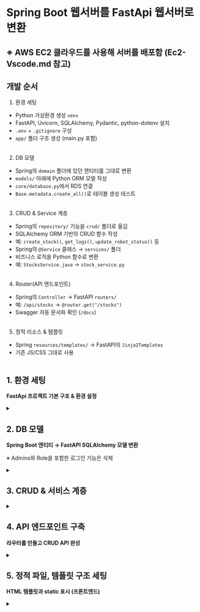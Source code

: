 # Spring Boot 웹서버를 FastApi 웹서버로 변환

## **※ AWS EC2 클라우드를 사용해 서버를 배포함 (Ec2-Vscode.md 참고)**

## 개발 순서

1. 환경 세팅
- Python 가상환경 생성 `venv`
- FastAPI, Uvicorn, SQLAlchemy, Pydantic, python-dotenv 설치
- `.env` + `.gitignore` 구성
- `app/` 폴더 구조 생성 (main.py 포함)
<br><br>

2. DB 모델
- Spring의 `domain` 폴더에 있던 엔티티를 그대로 변환
- `models/` 아래에 Python ORM 모델 작성
- `core/database.py`에서 RDS 연결
- `Base.metadata.create_all()`로 테이블 생성 테스트
<br><br>

3. CRUD & Service 계층
- Spring의 `repository/` 기능을 `crud/` 폴더로 옮김
- SQLAlchemy ORM 기반의 CRUD 함수 작성
- 예: `create_stock()`, `get_logs()`, `update_robot_status()` 등
- Spring의 `@Service` 클래스 → `services/` 폴더
- 비즈니스 로직을 Python 함수로 변환
- 예: `StocksService.java` → `stock_service.py`
<br><br>

4. Router(API 엔드포인트)
- Spring의 `Controller` → FastAPI `routers/`
- 예: `/api/stocks` → `@router.get("/stocks")`
- Swagger 자동 문서화 확인 (`/docs`)
<br><br>

5. 정적 리소스 & 템플릿
- Spring `resources/templates/` → FastAPI의 `Jinja2Templates`
- 기존 JS/CSS 그대로 사용
<br><br>

## 1. 환경 세팅

**FastApi 프로젝트 기본 구조 & 환경 설정**

<details>
<summary></summary>
<div markdown="1">

### 기본 폴더 구조
```markdown
WMS_FastApi/
│
├── .env
├── .gitignore
├── requirements.txt
├── README.md
│
└── app/
    ├── main.py
    │
    ├── core/
    │   ├── __init__.py
    │   ├── config.py
    │   └── database.py
    │
    ├── models/
    │   └── __init__.py
    │
    ├── crud/
    │   └── __init__.py
    │
    ├── services/
    │   └── __init__.py
    │
    ├── routers/
    │   └── __init__.py
    │
    ├── schemas/
    │   └── __init__.py
    │
    ├── websocket/
    │   └── __init__.py
    │
    ├── templates/
    └── static/
```
---
### .gitignore

**가상환경, 캐시, 민감파일 제외**

```gitignore
# Python bytecode
__pycache__/
*.py[cod]
*$py.class

# Virtual environment
wms/
venv/
.env

# VS Code
.vscode/

# Logs
*.log

# OS
.DS_Store
Thumbs.db

# SQLite (필요시 제외)
*.db
```
---
### requirements.txt

**FastApi 서버 구동에 필요한 패키지 (MySql 기준)**

```txt
fastapi
uvicorn
sqlalchemy
pydantic==1.10.24    # 버전 1로 설치 해야함
python-dotenv
alembic
passlib[bcrypt]
python-multipart
requests
mysqlclient
jinja2
```

| 패키지 | 설명 |
|--------|-----|
| `fastapi` | FastAPI 웹 프레임워크 |
| `uvicorn` | ASGI 서버 (FastAPI 실행) |
| `sqlalchemy` | ORM |
| `pydantic` | FastAPI의 데이터 검증 라이브러리 (fastapi가 의존) |
| `python-dotenv` | .env 파일 환경 변수 처리 |
| `alembic` | SQLAlchemy 기반 DB 마이그레이션 |
| `passlib[bcrypt]` | 비밀번호 해시 암호화 (bcrypt 포함) |
| `python-multipart` | 파일 업로드 처리 |
| `requests` | HTTP 요청 라이브러리 |
| `mysqlclient` | MySQL 드라이버 |
| `jinja2` | 템플릿 엔진 |

---
### .env

**RDS 접속 정보 (초기는 더미 값)**

```bash
DB_USER=root
DB_PASSWORD=password
DB_HOST=db-host.rds.amazonaws.com
DB_PORT=3306
DB_NAME=wms
SERVER_PORT=8000
DEBUG=True
```
---
### app/care/config.py

**환경 변수 로딩 및 전역 설정 파일**

**`.env`를 Python에서 사용할 수 있게 함**

```python
from pydantic import BaseSettings

class Settings(BaseSettings):
    DB_USER: str
    DB_PASSWORD: str
    DB_HOST: str
    DB_PORT: int
    DB_NAME: str
    SERVER_PORT: int
    DEBUG: bool = True

    class Config:
        env_file = ".env"

settings = Settings()
```
---
### app/core/database.py

**SQLAlchemy 연결 세팅**

- Spring `application.properties` + `JpaConfig` 대체

```python
from sqlalchemy import create_engine
from sqlalchemy.orm import sessionmaker, declarative_base
from app.core.config import settings

DB_URL = (
    f"mysql+mysqlclient://{settings.DB_USER}:{settings.DB_PASSWORD}"
    f"@{settings.DB_HOST}:{settings.DB_PORT}/{settings.DB_NAME}"
)

engine = create_engine(DB_URL, pool_pre_ping=True)
SessionLocal = sessionmaker(autocommit=False, autoflush=False, bind=engine)
Base = declarative_base()
```
---
### app/main.py

**FastApi 메인**

- Spring의 `Application.java` 대체

```python
from fastapi import FastAPI
from app.core.config import settings

app = FastAPI(title="WMS FastAPI Server", debug=settings.DEBUG)

@app.get("/")
def root():
    return {"message": "FastAPI 서버 실행"}
```
---
### 실행 확인

1. 시스템 패키지 설치
```bash
sudo apt update

sudo apt install -y pkg-config default-libmysqlclient-dev build-essential
```
2. 가상환경 활성화
```bash
source wms/bin/activate
```
3. 패키지 설치
```bash
python -m pip install -r requirements.txt    # 패키지 설치

python -m pip freeze > requirements.txt    # 패키지 설치 후 패키지 버전 추가
```
4. 기본 폴더 생성
```bash
mkdir -p app/core app/models app/schemas app/crud app/routers app/services app/utils app/templates app/static
```
5. 서버 실행
```bash
uvicorn app.main:app --reload
```
</div></details>

## 2. DB 모델

**Spring Boot 엔티티 → FastAPI SQLAlchemy 모델 변환**

※ Admins와 Role을 포함한 로그인 기능은 삭제

<details>
<summary></summary>
<div markdown="1">

- `Base` 상속 → SQLAlchemy 모델 기본 구조

- `__tablename__` → DB 테이블 이름

- `unique=True` → 중복 방지

- `nullable` → 필수 입력 여부

### app/models/log.py

```python
from sqlalchemy import Column, Integer, String, BigInteger, DateTime
from app.core.database import Base  # SQLAlchemy Base 클래스, 모든 모델은 이 클래스를 상속해야 함

class Log(Base):
    
    __tablename__ = "log"  # DB 테이블명 지정

    # 고유 ID, 자동 증가
    id = Column(BigInteger, primary_key=True, autoincrement=True)

    # 로봇 관련 정보
    robot_name = Column(String, nullable=False)  # 로봇 이름
    robot_ip = Column(String, nullable=True)     # 로봇 IP 주소 (옵션)

    # 핀 관련 정보
    pin_name = Column(String, nullable=False)    # 핀 이름
    pin_coords = Column(String, nullable=True)   # 핀 좌표 (옵션)

    # 제품 관련 정보
    product_name = Column(String, nullable=False)  # 제품 이름
    product_id = Column(BigInteger, nullable=True) # 제품 고유 ID (옵션)
    quantity = Column(Integer, nullable=False)     # 수량

    # 작업 관련 정보
    action = Column(String, nullable=False)    # 수행된 작업/행동
    operator = Column(String, nullable=True)   # 작업자 이름 (옵션)
    
    # 이벤트 발생 시간
    timestamp = Column(DateTime, nullable=False)  # 로그 발생 시각
```
---
### app/models/robot.py

```python
from sqlalchemy import Column, String, BigInteger
from app.core.database import Base  # SQLAlchemy Base 클래스, 모든 모델은 이 클래스를 상속해야 함

class Robot(Base):

    __tablename__ = "robot"  # DB 테이블명 지정

    # 고유 ID, 자동 증가
    id = Column(BigInteger, primary_key=True, autoincrement=True)

    # 로봇 이름
    name = Column(String, nullable=False, unique=True)  # 필수, 중복 불가

    # 로봇 IP 주소
    ip = Column(String, nullable=False)  # 필수, 네트워크 연결용
```
---
### app/models/category.py

```python
from sqlalchemy import Column, String, BigInteger
from app.core.database import Base  # SQLAlchemy Base 클래스, 모든 모델은 이 클래스를 상속해야 함

class Category(Base):

    __tablename__ = "category"  # DB 테이블명 지정

    # 고유 ID, 자동 증가
    id = Column(BigInteger, primary_key=True, autoincrement=True)

    # 카테고리 이름
    name = Column(String, nullable=False, unique=True)  # 필수, 중복 불가
```
---
### app/models/pin.py

```python
from sqlalchemy import Column, String, BigInteger
from app.core.database import Base  # SQLAlchemy Base 클래스, 모든 모델은 이 클래스를 상속해야 함

class Pin(Base):

    __tablename__ = "pin"  # DB 테이블명 지정

    # 고유 ID, 자동 증가
    id = Column(BigInteger, primary_key=True, autoincrement=True)

    # 핀 이름
    name = Column(String, nullable=False, unique=True)  # 필수, 중복 불가

    # 핀 좌표
    coords = Column(String, nullable=True)  # "x,y" 형태, 옵션 필드
```
---
### app/models/stocks.py

```python
from sqlalchemy import Column, String, Integer, BigInteger
from app.core.database import Base  # SQLAlchemy Base 클래스, 모든 모델은 이 클래스를 상속해야 함

class Stocks(Base):

    __tablename__ = "stocks"  # DB 테이블명 지정

    # 고유 ID, 자동 증가
    id = Column(BigInteger, primary_key=True, autoincrement=True)

    # 제품 이름
    name = Column(String, nullable=False)  # 필수 입력

    # 카테고리 정보
    category = Column(String, nullable=False)  # Category 이름 참조 (외래키로 연결 가능)

    # 핀 정보
    pin = Column(String, nullable=False)       # Pin 이름 참조 (외래키로 연결 가능)

    # 수량
    quantity = Column(Integer, nullable=False)  # 필수 입력
```
</div></details>

## 3. CRUD & 서비스 계층

<details>
<summary></summary>
<div markdown="1">

### CRUD 스켈레톤 `app/crud/`

`app/crud/log_crud.py`

```python
from sqlalchemy.orm import Session
from app.models.log import Log

# CREATE 새로운 로그 데이터 추가
def create_log(db: Session, log_data: dict):
    log = Log(**log_data)     # 전달받은 데이터(dict)를 Log 객체로 변환
    db.add(log)               # 세션에 추가
    db.commit()               # 변경사항 저장
    db.refresh(log)           # DB 반영된 최신 데이터로 갱신
    return log


# READ 특정 로그 ID로 조회
def get_log(db: Session, log_id: int):
    return db.query(Log).filter(Log.id == log_id).first()


# READ-ALL 전체 로그 또는 일부 로그 목록 조회
def get_logs(db: Session, skip: int = 0, limit: int = 100):   # skip: 건너뛸 수, limit: 최대 조회 수
    return db.query(Log).offset(skip).limit(limit).all()


# UPDATE 로그 데이터 수정
def update_log(db: Session, log_id: int, update_data: dict):
    log = db.query(Log).filter(Log.id == log_id).first()
    if not log:
        return None

    for key, value in update_data.items():   # 전달받은 필드만 업데이트
        setattr(log, key, value)

    db.commit()        # 변경사항 저장
    db.refresh(log)    # 최신 상태로 갱신
    return log


# DELETE 로그 데이터 삭제
def delete_log(db: Session, log_id: int):
    log = db.query(Log).filter(Log.id == log_id).first()
    if not log:
        return None

    db.delete(log)     # 세션에서 삭제
    db.commit()        # 실제 DB에 반영
    return log
```

**같은 방식으로 `Robot`, `Pin`, `Category`, `Stock` CRUD도 각각 생성**

---
### 서비스 계층 `app/services/`
- CRUD 호출
- 비지니스 로직 처리 (재고 수량 업데이트, 입/출고 처리, 로봇 상태 확인 등)

```python
from sqlalchemy.orm import Session
from app.crud import log_crud
from app.models.log import Log

class LogService:
    
    def __init__(self, db: Session):
        self.db = db  # 데이터베이스 세션 주입 (DI 방식)

    # CREATE 로그 생성
    def create_log_entry(self, robot_name: str, pin_name: str, product_name: str,
                         quantity: int, action: str, timestamp):
        log = Log(
            robot_name=robot_name,
            pin_name=pin_name,
            product_name=product_name,
            quantity=quantity,
            action=action,
            timestamp=timestamp
        )
        return log_crud.create_log(self.db, log)

    # READ 전체 로그 조회
    def list_logs(self, skip: int = 0, limit: int = 100):
        return log_crud.get_logs(self.db, skip, limit)
```

**같은 방식으로 `Robot`, `Pin`, `Category`, `Stock` service도 각각 생성**

---
### CRUD + Service 테스트

1. `.enc`에 RDS 정보 입력
2. `main.py`에서 DB 세션 생성 후 테스트
3. 샘플 데이터를 생성하고 반환되는지 확인

```python
# app/main.py
from fastapi import Depends
from sqlalchemy.orm import Session
from app.core.database import SessionLocal
from app.services.log_service import LogService

def get_db():
    db = SessionLocal()
    try:
        yield db
    finally:
        db.close()

@app.get("/test_logs")
def test_logs(db: Session = Depends(get_db)):
    service = LogService(db)
    return service.list_logs()
```

- `uvicorn app.main:app --reload` 후 `/test_logs` 접속

- DB 연결 확인 가능 : `[]`출력 확인

</div></details>

## 4. API 엔드포인트 구축

**라우터를 만들고 CRUD API 완성**

<details>
<summary></summary>
<div markdown="1">

### `schemas/log_schema.py`

- API 요청/응답 구조 정의

```python
from pydantic import BaseModel
from datetime import datetime
from typing import Optional


# 기본 로그 데이터 스키마 (공통 필드 정의)
class LogBase(BaseModel):
    # 로봇 관련 정보
    robot_name: str                      # 로봇 이름
    robot_ip: Optional[str] = None       # 로봇 IP 주소 (옵션)

    # 핀 관련 정보
    pin_name: str                        # 핀 이름
    pin_coords: Optional[str] = None     # 핀 좌표 (옵션)

    # 카테고리 및 제품 관련 정보
    category_name: str                   # 카테고리 이름
    stock_name: str                      # 제품 이름
    stock_id: Optional[int] = None       # 제품 ID (옵션)
    quantity: int                       # 수량

    # 작업 관련 정보
    action: str                         # 작업 종류 (예: 입고, 출고)

    # 로그 발생 시각
    timestamp: datetime                 # 이벤트 발생 시각


# 로그 생성 요청 시 사용 (입력용)
class LogCreate(LogBase):
    pass  # LogBase 그대로 사용, 추가 필드 없음


# 로그 수정 시 사용 (부분 업데이트 허용)
class LogUpdate(BaseModel):
    # 모든 필드는 선택적으로 수정 가능
    robot_name: Optional[str] = None
    robot_ip: Optional[str] = None
    pin_name: Optional[str] = None
    pin_coords: Optional[str] = None
    category_name: Optional[str] = None
    stock_name: Optional[str] = None
    stock_id: Optional[int] = None
    quantity: Optional[int] = None
    action: Optional[str] = None
    timestamp: Optional[datetime] = None


# 로그 조회 응답 시 사용 (출력용)
class LogResponse(LogBase):
    id: int  # 고유 ID 필드 포함

    class Config:
        orm_mode = True  # SQLAlchemy ORM 객체를 자동으로 변환 가능하게 설정
```

**같은 방식으로 `Robot`, `Pin`, `Category`, `Stock` schema도 각각 생성**

---
### `crud/log_crud.py`

```python
from sqlalchemy.orm import Session
from app.models.log import Log
from app.schemas.log_schema import LogCreate, LogUpdate


# READ-ALL 전체 로그 조회
def get_logs(db: Session):
    return db.query(Log).all()


# READ 단일 로그 조회 (ID 기준)
def get_log_by_id(db: Session, log_id: int):
    return db.query(Log).filter(Log.id == log_id).first()


# CREATE 새로운 로그 데이터 추가
def create_log(db: Session, log: LogCreate):
    db_log = Log(**log.dict())   # Pydantic 모델(LogCreate)을 SQLAlchemy 객체로 변환
    db.add(db_log)               # 세션에 추가
    db.commit()                  # 변경사항 저장
    db.refresh(db_log)           # DB 반영된 최신 상태로 갱신
    return db_log


# UPDATE 로그 데이터 수정
def update_log(db: Session, log_id: int, log_data: LogUpdate):
    db_log = db.query(Log).filter(Log.id == log_id).first()
    if not db_log:
        return None

    # 수정 요청된 필드만 갱신 (exclude_unset=True → 전달된 값만 업데이트)
    for key, value in log_data.dict(exclude_unset=True).items():
        setattr(db_log, key, value)

    db.commit()        # 변경사항 저장
    db.refresh(db_log) # 최신 상태로 갱신
    return db_log


# DELETE 로그 데이터 삭제
def delete_log(db: Session, log_id: int):
    db_log = db.query(Log).filter(Log.id == log_id).first()
    if not db_log:
        return None

    db.delete(db_log)  # 세션에서 삭제
    db.commit()        # 실제 DB 반영
    return db_log
```

### **※기존 코드와 다른 점**

- **Pydantic 스키마를 직접 사용 - FastApi가 자동으로 유효성 검사**
```python
def create_log(db: Session, log: LogCreate):
    db_log = Log(**log.dict())  # 스키마 → ORM 변환
```

- **`exclude_unset=True`로 부분 업데이트(PATCH) 지원 - 변경된 필드만 부분 수정**
```python
for key, value in log_data.dict(exclude_unset=True).items():
    setattr(db_log, key, value)
```
- **CRUD 함수 이름이 RESTful 패턴(`get_*`, `create_*`, `update_*`, `delete_*`)으로 통일**
- **FastApi 자동 문서화와 호환**
- **API - DB 사이의 데이터 무결성 확보**

**같은 방식으로 `Robot`, `Pin`, `Category`, `Stock` crud도 각각 생성**

---
### `routers/log_router.py`

```python
from fastapi import APIRouter, Depends, HTTPException
from sqlalchemy.orm import Session
from typing import List
from app.core.database import SessionLocal
from app.schemas.log_schema import LogResponse, LogCreate, LogUpdate
from app.crud import log_crud

# Logs 관련 라우터 설정
router = APIRouter(prefix="/logs", tags=["Logs"])


# DB 세션 생성
def get_db():
    db = SessionLocal()
    try:
        yield db
    finally:
        db.close()


# READ-ALL 전체 로그 조회
@router.get("/", response_model=List[LogResponse])
def read_logs(db: Session = Depends(get_db)):
    return log_crud.get_logs(db)


# READ 단일 로그 조회 (ID 기준)
@router.get("/{log_id}", response_model=LogResponse)
def read_log(log_id: int, db: Session = Depends(get_db)):
    log = log_crud.get_log_by_id(db, log_id)
    if not log:
        raise HTTPException(status_code=404, detail="Log not found")
    return log


# CREATE 새로운 로그 추가
@router.post("/", response_model=LogResponse)
def create_log(log: LogCreate, db: Session = Depends(get_db)):
    return log_crud.create_log(db, log)


# UPDATE 로그 데이터 수정
@router.put("/{log_id}", response_model=LogResponse)
def update_log(log_id: int, log_data: LogUpdate, db: Session = Depends(get_db)):
    updated = log_crud.update_log(db, log_id, log_data)
    if not updated:
        raise HTTPException(status_code=404, detail="Log not found")
    return updated


# DELETE 로그 데이터 삭제
@router.delete("/{log_id}", response_model=LogResponse)
def delete_log(log_id: int, db: Session = Depends(get_db)):
    deleted = log_crud.delete_log(db, log_id)
    if not deleted:
        raise HTTPException(status_code=404, detail="Log not found")
    return deleted
```

**같은 방식으로 `Robot`, `Pin`, `Category`, `Stock` router도 각각 생성**

---
### `main.py` 수정

```python
from fastapi import FastAPI
from app.routers import log_router

# FastAPI 애플리케이션 생성
app = FastAPI(title="WMS FastAPI Server", version="0.2.0")

# 기본 루트 엔드포인트
@app.get("/")
def root():
    return {"message": "FastAPI 서버 실행 중"}

# Logs 라우터 등록
app.include_router(log_router.router)
```

- `# FastAPI 애플리케이션 생성` → 앱 정의

- `# 기본 루트 엔드포인트` → 서버 상태 확인용

- `# Logs 라우터 등록` → 로그 관련 API 묶음 등록
---

### 테스트 실행

1. 서버 실행 (`uvicorn app.main:app --reload`)

2. `http://127.0.0.1:8000/logs` 접속 후 출력 확인 (`[]`출력)

3. `http://127.0.0.1:8000/docs` 접속

4. `Swagger`에서 **POST /logs/** 선택 → “Try it out” 클릭

5. 요청 예시 확인
```json
{
  "robot_name": "string",
  "robot_ip": "string",
  "pin_name": "string",
  "pin_coords": "string",
  "category_name": "string",
  "stock_name": "string",
  "stock_id": 0,
  "quantity": 0,
  "action": "string",
  "timestamp": "2025-10-20T08:44:42.817Z"
}
```
6. 예시 입력
```json
{
  "robot_name": "WMS-01",
  "robot_ip": "192.168.0.10",
  "pin_name": "A-1",
  "pin_coords": "10.2, 5.7",
  "category_name": "전자부품",
  "stock_name": "IC칩 세트",
  "stock_id": 1001,
  "quantity": 25,
  "action": "입고",
  "timestamp": "2025-10-20T17:23:52"
}
```

7. `http://127.0.0.1:8000/logs`에서 확인 또는 `Swagger`에서 확인

</div></details>

## 5. 정적 파일, 템플릿 구조 세팅

**HTML 템플릿과 static 표시 (프론트엔드)**

<details>
<summary></summary>
<div markdown="1">

### 구조

```bash
├── static/                  # 정적 파일
│   ├── css/
│   │   └── style.css
│   ├── js/
│   │   └── main.js
│   └── images/
│       └── logo.png
│
└── templates/               # HTML 템플릿
    ├── index.html
    └── logs.html
```
---
### `templates/index.html`

```html
<!DOCTYPE html>
<html lang="ko">
<head>
    <meta charset="UTF-8">
    <meta name="viewport" content="width=device-width, initial-scale=1.0">
    <title>WASD_WMS</title>
    <link rel="stylesheet" href="/static/css/style.css">
</head>

<body>
<!--헤더-->
    <header class="header"></header>

<!--메인-->
    <main>
        <div id="sidebar" class="sidebar">
            <p class="WASD">WASD</p>
            <a href="/index">대시보드</a>
            <a href="/stocks">물품 현황</a>
            <a href="#">로봇 관리</a>
            <a href="#">작업 로그</a>
            <a href="#">관리자</a>
        </div>

        <div id="main_screen" class="main_screen">

            <div class="topbar">
                <img id="togglebtn" src="/static/images/slide01.png" alt="슬라이드바">

                <div class="user_menu_wrapper">
                    <img id="user_icon" src="/static/images/user01.png" alt="유저아이콘">
                    <div id="user_menu" class="user_menu">
                        <p><strong>아이디:</strong> 예시</p>
                        <p><strong>이름:</strong> 예시</p>
                        <button id="logout_btn">로그아웃</button>
                    </div>
                </div>
            </div>

            <div class="first_line">
                <div class="order">
                    <div class="search_bar">
                        <input class="search_input" placeholder="   상품명을 입력하세요" type="text">
                        <button class="search_btn">검색</button>
                    </div>
                    <div class="buttons">
                        <button>입고</button>
                        <button>출고</button>
                    </div>
                </div>

                <div class="map">
                    <p>지도</p>
                </div>
            </div>

            <div class="second_line">
                <div class="log">
                    <p class="log_t">작업 내역</p>
                    <p class="log_text">작업 내역 나오는 곳</p>
                    <a href="/logs">로그 데이터 확인하기</a>
                </div>

                <div class="camera">
                    <p>카메라 캡쳐</p>
                </div>
            </div>
        </div>
    </main>

<!--푸터-->
    <footer></footer>

    <script src="/static/js/main.js"></script>
</body>
</html>
```

### `static/css/style.css`, `static/js/main.js`, `static/images/[이미지파일]` 추가
---

### `main.py` 수정

```python
from fastapi import FastAPI, Request
from fastapi.templating import Jinja2Templates
from fastapi.staticfiles import StaticFiles
from fastapi.responses import HTMLResponse
from app.core.config import settings
from app.routers import log_router

app = FastAPI(title="WMS FastAPI Server", debug=settings.DEBUG)

# 정적 파일 등록 (/static 경로로 접근 가능)
app.mount("/static", StaticFiles(directory="app/static"), name="static")

# 템플릿 등록
templates = Jinja2Templates(directory="app/templates")

# 라우터 등록
app.include_router(log_router.router)


# 메인 페이지 (HTML 렌더링)
@app.get("/", response_class=HTMLResponse)
async def root(request: Request):
    return templates.TemplateResponse("index.html", {"request": request, "title": "WMS Dashboard"})
```
---
### 테스트
1. 서버 실행
```bash
uvicorn app.main:app --reload
```
2. 브라우저 접속
```cpp
http://127.0.0.1:8000/
```

3. `index.html`접속 후, `/static`파일 로드 확인 

</div></details>